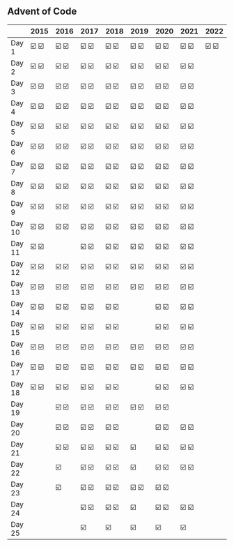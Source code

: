 ## Advent of Code

|        | 2015  | 2016  | 2017  | 2018  | 2019  | 2020  | 2021  | 2022  |
| :----- | :---- | :---- | :---- | :---- | :---- | :---- | :---- | :---- |
| Day 1  | ☑️ ☑️ | ☑️ ☑️ | ☑️ ☑️ | ☑️ ☑️ | ☑️ ☑️ | ☑️ ☑️ | ☑️ ☑️ | ☑️ ☑️ |
| Day 2  | ☑️ ☑️ | ☑️ ☑️ | ☑️ ☑️ | ☑️ ☑️ | ☑️ ☑️ | ☑️ ☑️ | ☑️ ☑️ |       |
| Day 3  | ☑️ ☑️ | ☑️ ☑️ | ☑️ ☑️ | ☑️ ☑️ | ☑️ ☑️ | ☑️ ☑️ | ☑️ ☑️ |       |
| Day 4  | ☑️ ☑️ | ☑️ ☑️ | ☑️ ☑️ | ☑️ ☑️ | ☑️ ☑️ | ☑️ ☑️ | ☑️ ☑️ |       |
| Day 5  | ☑️ ☑️ | ☑️ ☑️ | ☑️ ☑️ | ☑️ ☑️ | ☑️ ☑️ | ☑️ ☑️ | ☑️ ☑️ |       |
| Day 6  | ☑️ ☑️ | ☑️ ☑️ | ☑️ ☑️ | ☑️ ☑️ | ☑️ ☑️ | ☑️ ☑️ | ☑️ ☑️ |       |
| Day 7  | ☑️ ☑️ | ☑️ ☑️ | ☑️ ☑️ | ☑️ ☑️ | ☑️ ☑️ | ☑️ ☑️ | ☑️ ☑️ |       |
| Day 8  | ☑️ ☑️ | ☑️ ☑️ | ☑️ ☑️ | ☑️ ☑️ | ☑️ ☑️ | ☑️ ☑️ | ☑️ ☑️ |       |
| Day 9  | ☑️ ☑️ | ☑️ ☑️ | ☑️ ☑️ | ☑️ ☑️ | ☑️ ☑️ | ☑️ ☑️ | ☑️ ☑️ |       |
| Day 10 | ☑️ ☑️ | ☑️ ☑️ | ☑️ ☑️ | ☑️ ☑️ | ☑️ ☑️ | ☑️ ☑️ | ☑️ ☑️ |       |
| Day 11 | ☑️ ☑️ |       | ☑️ ☑️ | ☑️ ☑️ | ☑️ ☑️ | ☑️ ☑️ | ☑️ ☑️ |       |
| Day 12 | ☑️ ☑️ | ☑️ ☑️ | ☑️ ☑️ | ☑️ ☑️ | ☑️ ☑️ | ☑️ ☑️ | ☑️ ☑️ |       |
| Day 13 | ☑️ ☑️ | ☑️ ☑️ | ☑️ ☑️ | ☑️ ☑️ | ☑️ ☑️ | ☑️ ☑️ | ☑️ ☑️ |       |
| Day 14 | ☑️ ☑️ | ☑️ ☑️ | ☑️ ☑️ | ☑️ ☑️ |       | ☑️ ☑️ | ☑️ ☑️ |       |
| Day 15 | ☑️ ☑️ | ☑️ ☑️ | ☑️ ☑️ | ☑️ ☑️ |       | ☑️ ☑️ | ☑️ ☑️ |       |
| Day 16 | ☑️ ☑️ | ☑️ ☑️ | ☑️ ☑️ | ☑️ ☑️ | ☑️ ☑️ | ☑️ ☑️ | ☑️ ☑️ |       |
| Day 17 | ☑️ ☑️ | ☑️ ☑️ | ☑️ ☑️ | ☑️ ☑️ | ☑️ ☑️ | ☑️ ☑️ | ☑️ ☑️ |       |
| Day 18 | ☑️ ☑️ | ☑️ ☑️ | ☑️ ☑️ | ☑️ ☑️ |       | ☑️ ☑️ | ☑️ ☑️ |       |
| Day 19 |       | ☑️ ☑️ | ☑️ ☑️ | ☑️ ☑️ | ☑️ ☑️ | ☑️ ☑️ |       |       |
| Day 20 |       | ☑️ ☑️ | ☑️ ☑️ | ☑️ ☑️ |       | ☑️ ☑️ | ☑️ ☑️ |       |
| Day 21 |       | ☑️ ☑️ | ☑️ ☑️ | ☑️ ☑️ | ☑️    | ☑️ ☑️ | ☑️ ☑️ |       |
| Day 22 |       | ☑️    | ☑️ ☑️ | ☑️ ☑️ | ☑️    | ☑️ ☑️ | ☑️ ☑️ |       |
| Day 23 |       | ☑️    | ☑️ ☑️ | ☑️ ☑️ | ☑️ ☑️ | ☑️ ☑️ |       |       |
| Day 24 |       |       | ☑️ ☑️ | ☑️ ☑️ | ☑️    | ☑️ ☑️ | ☑️ ☑️ |       |
| Day 25 |       |       | ☑️    | ☑️    | ☑️    | ☑️    | ☑️    |       |
